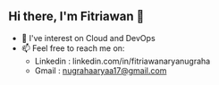 ## Hi there, I'm Fitriawan 👋
- 🌱 I've interest on Cloud and DevOps
- 📫 Feel free to reach me on:
    - Linkedin : linkedin.com/in/fitriawanaryanugraha
    - Gmail : nugrahaaryaa17@gmail.com
<!--
**Fitriawan-Arya-N/Fitriawan-Arya-N** is a ✨ _special_ ✨ repository because its `README.md` (this file) appears on your GitHub profile.

Here are some ideas to get you started:

- 🔭 I’m currently working on ...
- 🌱 I’m currently learning ...
- 👯 I’m looking to collaborate on ...
- 🤔 I’m looking for help with ...
- 💬 Ask me about ...
- 📫 How to reach me: ...
- 😄 Pronouns: ...
- ⚡ Fun fact: ...
-->
